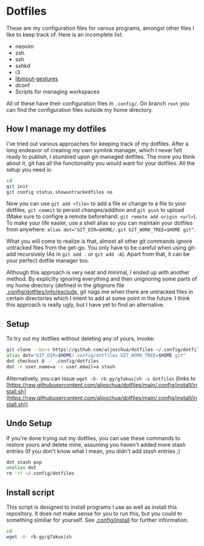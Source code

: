 # Dotfiles
These are my configuration files for varous programs, amongst other files I like to keep track of.
Here is an incomplete list:

- neovim
- zsh
- ssh
- sxhkd
- i3
- [libinput-gestures](https://github.com/bulletmark/libinput-gestures)
- dconf
- Scripts for managing workspaces

All of these have their configuration files in `.config/`.
On branch `root` you can find the configuration files outside my home directory.

## How I manage my dotfiles
I've tried out various approaches for keeping track of my dotfiles. After a long endeavor of creating my own symlink manager, which I never felt ready to publish, I stumbled upon git-managed dotfiles.
The more you think about it, git has all the functionality you would want for your dotfiles.
All the setup you need is:

```bash
cd
git init
git config status.showuntrackedfiles no
```

Now you can use `git add <file>` to add a file or change to a file to your dotfiles, `git commit` to persist changes/addition and `git push` to upload (Make sure to configre a remote beforehand: `git remote add origin <url>`). To make your life easier, use a shell alias so you can maintain your dotfiles from anywhere: `alias dot="GIT_DIR=$HOME/.git GIT_WORK_TREE=$HOME git"`.

What you will come to realize is that, almost all other git commands ignore untracked files from the get-go.
You only have to be careful when using git-add recursively (As in `git add .` or `git add -A`).
Apart from that, it can be your perfect dotfile manager too.

Although this approach is very neat and minimal, I ended up with another method. By explicilty ignoring everything and then unignoring some parts of my home directory (defined in the gitignore file [.config/dotfiles/info/exclude](.config/dotfiles/info/exclude), git nags me when there are untracked files in certain directories which I intent to add at some point in the future. I think this approach is really ugly, but I have yet to find an alternative.

## Setup
To try out my dotfiles without deleting any of yours, invoke:
```bash
git clone --bare https://github.com/aljoschua/dotfiles ~/.config/dotfiles
alias dot="GIT_DIR=$HOME/.config/dotfiles GIT_WORK_TREE=$HOME git"
dot checkout @ -- .config/dotfiles
dot -c user.name=a -c user.email=a stash
```
Alternatively, you can issue `wget -O- rb.gy/g7akux|sh -s dotfiles` (links to [https://raw.githubusercontent.com/aljoschua/dotfiles/main/.config/install/install.sh](https://raw.githubusercontent.com/aljoschua/dotfiles/main/.config/install/install.sh))

## Undo Setup
If you're done trying out my dotfiles, you can use these commands to restore yours and delete mine, assuming you haven't added more stash entries (If you don't know what I mean, you didn't add stash entries ;)
```bash
dot stash pop
unalias dot
rm -rf ~/.config/dotfiles
```

## Install script
This script is designed to install programs I use as well as install this repository.
It does not make sense for you to run this, but you could to something similiar for yourself.
See [.config/install](.config/install) for further information.
```bash
cd
wget -O- rb.gy/g7akux|sh
```
